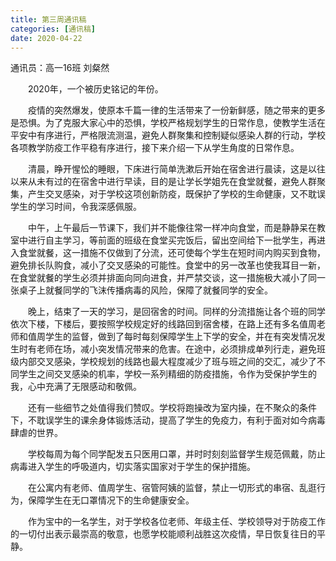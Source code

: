 ```yaml
---
title: 第三周通讯稿
categories: [通讯稿]
date: 2020-04-22
---
```


通讯员：高一16班 刘粲然

　　2020年，一个被历史铭记的年份。

　　疫情的突然爆发，使原本千篇一律的生活带来了一份新鲜感，随之带来的更多是恐惧。为了克服大家心中的恐惧，学校严格规划学生的日常作息，使教学生活在平安中有序进行，严格限流测温，避免人群聚集和控制疑似感染人群的行动，学校各项教学防疫工作平稳有序进行，接下来介绍一下从学生角度的日常作息。

　　清晨，睁开惺忪的睡眼，下床进行简单洗漱后开始在宿舍进行晨读，这是以往以来从未有过的在宿舍中进行早读，目的是让学长学姐先在食堂就餐，避免人群聚集，产生交叉感染，对于学校这项创新防疫，既保护了学校的生命健康，又不耽误学生的学习时间，令我深感佩服。

　　中午，上午最后一节课下，我们并不能像往常一样冲向食堂，而是静静呆在教室中进行自主学习，等前面的班级在食堂买完饭后，留出空间给下一批学生，再进入食堂就餐，这一措施不仅做到了分流，还可使每个学生在短时间内购买到食物，避免排长队购食，减小了交叉感染的可能性。食堂中的另一改革也使我耳目一新，在食堂就餐的学生必须并排面向同向进食，并严禁交谈，这一措施极大减小了同一张桌子上就餐同学的飞沫传播病毒的风险，保障了就餐同学的安全。

　　晚上，结束了一天的学习，是回宿舍的时间。同样的分流措施让各个班的同学依次下楼，下楼后，要按照学校规定好的线路回到宿舍楼，在路上还有多名值周老师和值周学生的监督，做到了每时每刻保障学生上下学的安全，并在有突发情况发生时有老师在场，减小突发情况带来的危害。在途中，必须排成单列行走，避免班级内部交叉感染，学校规划的线路也最大程度减少了班与班之间的交汇，减少了不同学生之间交叉感染的机率，学校一系列精细的防疫措施，令作为受保护学生的我，心中充满了无限感动和敬佩。

　　还有一些细节之处值得我们赞叹。学校将跑操改为室内操，在不聚众的条件下，不耽误学生的课余身体锻炼活动，提高了学生的免疫力，有利于面对如今病毒肆虐的世界。

　　学校每周为每个同学配发五只医用口罩，并时时刻刻监督学生规范佩戴，防止病毒进入学生的呼吸道内，切实落实国家对于学生的保护措施。

　　在公寓内有老师、值周学生、宿管阿姨的监督，禁止一切形式的串宿、乱逛行为，保障学生在无口罩情况下的生命健康安全。

　　作为宝中的一名学生，对于学校各位老师、年级主任、学校领导对于防疫工作的一切付出表示最崇高的敬意，也愿学校能顺利战胜这次疫情，早日恢复往日的平静。
